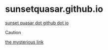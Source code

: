 # sunsetquasar.github.io
[sunset quasar dot github dot io](https://sunsetquasar.github.io/)

> [!CAUTION]
> [the mysterious link](srmapthing/index.html)
